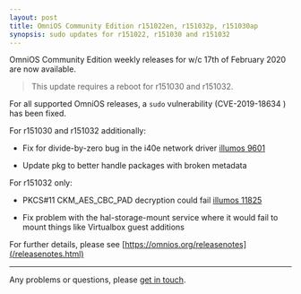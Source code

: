 ```yaml
---
layout: post
title: OmniOS Community Edition r151022en, r151032p, r151030ap
synopsis: sudo updates for r151022, r151030 and r151032
---
```

OmniOS Community Edition weekly releases for w/c 17th of February 2020 are
now available.

> This update requires a reboot for r151030 and r151032.

For all supported OmniOS releases, a `sudo` vulnerability (CVE-2019-18634
) has been fixed.

For r151030 and r151032 additionally:

* Fix for divide-by-zero bug in the i40e network driver [illumos 9601](https://www.illumos.org/issues/9601)

* Update pkg to better handle packages with broken metadata

For r151032 only:

* PKCS#11 CKM_AES_CBC_PAD decryption could fail [illumos 11825](https://www.illumos.org/issues/11825)

* Fix problem with the hal-storage-mount service where it would fail to mount things like Virtualbox guest additions

For further details, please see
[https://omnios.org/releasenotes](/releasenotes.html)

---

Any problems or questions, please [get in touch](/about/contact.html).

